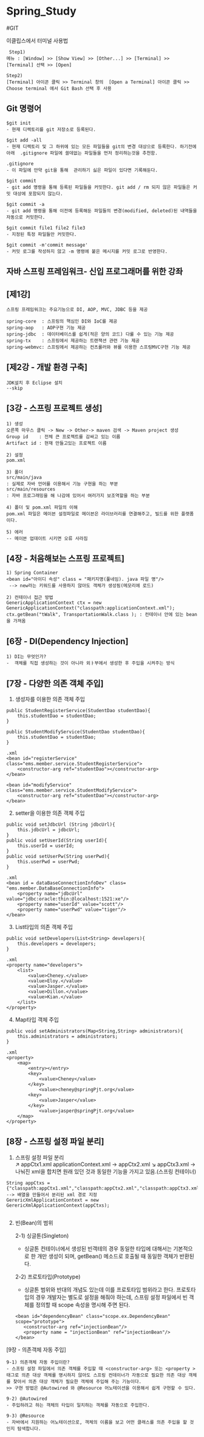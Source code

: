 # Spring_Study

#GIT

이클립스에서 터미널 사용법
	
	 Step1)
	메뉴 : [Window] >> [Show View] >> [Other...] >> [Terminal] >> [Terminal] 선택 >> [Open]  
	
	Step2)
	[Terminal] 아이콘 클릭 >> Terminal 창의  [Open a Terminal] 아이콘 클릭 >>  Choose terminal 에서 Git Bash 선택 후 사용
	
Git 명령어
------------

	$git init
	- 현재 디렉토리를 git 저장소로 등록된다.
	
	$git add -all 
	- 현재 디렉토리 및 그 하위에 있는 모든 파일들을 git의 변경 대상으로 등록한다. 하기전에 아래  .gitignore 파일에 쓸데없는 파일들을 먼저 정리하는것을 추천함.
	
	.gitignore
	- 이 파일에 만약 git을 통해  관리하기 싫은 파일이 있다면 기록해둔다. 
	
	$git commit 
	- git add 명령을 통해 등록된 파일들을 커밋한다. git add / rm 되지 않은 파일들은 커밋 대상에 포함되지 않는다. 
	
	$git commit -a
	- git add 명령을 통해 이전에 등록해둔 파일들의 변경(modified, deleted)된 내역들을 자동으로 커밋한다.
	
	$git commit file1 file2 file3 
	- 지정된 특정 파일들만 커밋한다.
	
	$git commit -m'commit message'
	- 커밋 로그를 작성하지 않고 -m 명령에 붙은 메시지를 커밋 로그로 반영한다. 
	
	
자바 스프링 프레임워크- 신입 프로그래머를 위한 강좌 
-------------
[제1강]
-------------	
	스프링 프레임워크는 주요기능으로 DI, AOP, MVC, JDBC 등을 제공

	spring-core  : 스프링의 핵심인 DI와 IoC를 제공
	spring-aop   : AOP구현 기능 제공
	spring-jdbc  : 데이터베이스를 쉽게(적은 양의 코드) 다룰 수 있는 기능 제공
	spring-tx    : 스프링에서 제공하는 트랜잭션 관련 기능 제공
	spring-webmvc: 스프링에서 제공하는 컨츠롤러와 뷰를 이용한 스프링MVC구현 기능 제공

[제2강 - 개발 환경 구축]
-------------	
	JDK설치 후 Eclipse 설치 
	--skip

[3강 - 스프링 프로젝트 생성]
-------------	
	1) 생성
	오른쪽 마우스 클릭 -> New -> Other-> maven 검색 -> Maven project 생성
	Group id 	: 전체 큰 프로젝트를 감싸고 있는 이름
	Artifact id : 현재 만들고있는 프로젝트 이름

	2) 설정 
	pom.xml

	3) 폴더
	src/main/java
	: 실제로 자바 언어를 이용해서 기능 구현을 하는 부분
	src/main/resources
	: 자바 프로그래밍을 해 나감에 있어서 여러가지 보조역할을 하는 부분
	
	4) 폴더 및 pom.xml 파일의 이해
	pom.xml 파일은 메이븐 설정파일로 메이븐은 라이브러리를 연결해주고, 빌드를 위한 플랫폼이다. 
	
	5) 에러 
	-- 메이븐 업데이트 시키면 오류 사라짐
	
[4장 - 처음해보는 스프링 프로젝트]
-------------
	1) Spring Container 
	<bean id="아이디 속성" class = "패키지명(풀네임). java 파일 명"/>
	 --> new라는 키워드를 사용하지 않아도 객체가 생성됨(메모리에 로드)

	2) 컨테이너 접근 방법 
	GenericApplicationContext ctx = new GenericApplicationContext("classpath:applicationContext.xml");
	ctx.getBean("tWalk", TransportationWalk.class ); : 컨테이너 안에 있는 bean을 가져옴	 

[6장 - DI(Dependency Injection]
-------------

	1) DI는 무엇인가?
	-  객체를 직접 생성하는 것이 아니라 외ㅏ부에서 생성한 후 주입을 시켜주는 방식 
	

[7장 - 다양한 의존 객체 주입]
-------------	
	
1) 생성자를 이용한 의존 객체 주입
```
public StudentRegisterService(StudentDao studentDao){
	this.studentDao = studentDao;
}

public StudentModifyService(StudentDao studentDao){
	this.studentDao = studentDao;
}

.xml
<bean id="registerService" class="ems.member.service.StudentRegisterService">
	<constructor-arg ref="studentDao"></constructor-arg>
</bean>

<bean id="modifyService" class="ems.member.service.StudentModifyService">
	<constructor-arg ref="studentDao"></constructor-arg>
</bean>
```
2) setter을 이용한 의존 객체 주입
```
public void setJdbcUrl (String jdbcUrl){
	this.jdbcUrl = jdbcUrl;
}
public void setUserId(String userId){
	this.userId = userId;
}
public void setUserPw(String userPwd){
	this.userPwd = userPwd;
}

.xml
<bean id = dataBaseConnectionInfoDev" class= "ems.member.DataBaseConnectionInfo">
	<property name="jdbcUrl" value="jdbc:oracle:thin:@localhost:1521:xe"/>
	<property name="userId" value="scott"/>
	<property name="userPwd" value="tiger"/>
</bean>
```
3) List타입의 의존 객체 주입 
```
public void setDevelopers(List<String> developers){
	this.developers = developers;
}

.xml
<property name="developers">
	<list>
		<value>Cheney.</value>
		<value>Eloy.</value>
		<value>Jasper.</value>
		<value>Dillon.</value>
		<value>Kian.</value>
	</list>
</property>
```
4) Map타입 객체 주입
```
public void setAdministrators(Map<String,String> administrators){
	this.administrators = administrators;
}

.xml 
<property>
	<map>
		<entry></entry>
		<key>
			<value>Cheney</value>
		</key>
			<value>cheney@springPjt.org</value>
		<key>
			<value>Jasper</value>
		</key>
			<value>jasper@springPjt.org</value>
	</map>
</property>
```

[8장 - 스프링 설정 파일 분리]
-------------	
										
1) 스프링 설정 파일 분리		
										↗		appCtx1.xml
applicationContext.xml 	→		appCtx2.xml
										↘		appCtx3.xml
-> 나눠진  xml을 합치면 원래 있던 것과 동일한 기능을 가지고 있음.(스프링 컨테이너)
```
String appCtxs = {"classpath:appCtx1.xml","classpath:appCtx2.xml","classpath:appCtx3.xml"};
--> 배열을 만들어서 분리된 xml 경로 지정
GerericXmlApplicationContext = new GerericXmlApplicationContext(appCtxs); 
	
```
2) 빈(Bean)의 범위
	
	2-1) 싱글톤(Singleton)
	- 싱글톤 컨테이너에서 생성된 빈객테의 경우 동일한 타입에 대해서는 기본적으로 한 개만 생성이 되며, getBean() 메소드로 호출될 때 동일한 객체가 반환된다. 
	
	2-2) 프로토타입(Prototype)
	- 싱글톤 범위와 반대의 개념도 있는데 이를 프로토타입 범위라고 한다. 
	  프로토타입의 경우 개발자는 별도로 설정을 해줘야 하는데, 스프링 설정 파일에서 빈 객체를 정의할 때 scope 속성을 명시해 주면 된다. 
	 
	 ```
	 <bean id="dependencyBean" class="scope.ex.DependencyBean" scope="prototype">
	 	<constructor-arg ref="injectionBean"/>
	 	<property name = "injectionBean" ref="injectionBean"/>
	 </bean>
	 ```
[9장 - 의존객체 자동 주입]

	9-1) 의존객체 자동 주입이란?
	- 스프링 설정 파일에서 의존 객체를 주입할 때 <constructor-arg> 또는 <property > 태그로 의존 대상 객체를 명시하지 않아도 스프링 컨데이너가 자동으로 필요한 의존 대상 객체를 찾아서 의존 대상 객체가 필요한 객체에 주입해 주는 기능이다. 
	>> 구현 방법은 @Autowired 와 @Resource 어노테이션을 이용해서 쉽게 구현할 수 있다. 
	
	9-2) @Autowired
	- 주입하려고 하는 객체의 타입이 일치하는 객체를 자동으로 주입한다. 
	
	9-3) @Resource
	- 자바에서 지원하는 어노테이션으로, 객체의 이름을 보고 어떤 클래스를 의존 주입을 할 것인지 탐색합니다.
	
		
	











